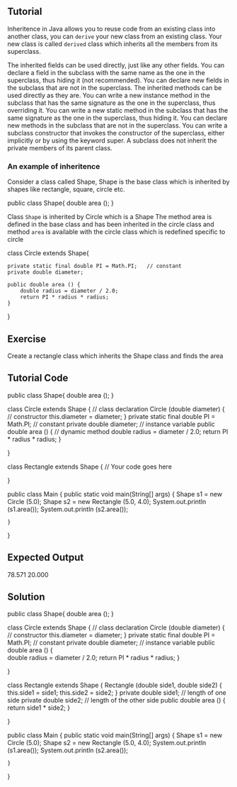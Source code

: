 Tutorial
--------

Inheritence in Java allows you to reuse code from an existing class into another class, you can `derive` your new class from an existing class. Your new class is called `derived` class which inherits all the members from its superclass.

The inherited fields can be used directly, just like any other fields.
You can declare a field in the subclass with the same name as the one in the superclass, thus hiding it (not recommended).
You can declare new fields in the subclass that are not in the superclass.
The inherited methods can be used directly as they are.
You can write a new instance method in the subclass that has the same signature as the one in the superclass, thus overriding it.
You can write a new static method in the subclass that has the same signature as the one in the superclass, thus hiding it.
You can declare new methods in the subclass that are not in the superclass.
You can write a subclass constructor that invokes the constructor of the superclass, either implicitly or by using the keyword super.
A subclass does not inherit the private members of its parent class.


### An example of inheritence

Consider a class called Shape, Shape is the base class which is inherited by shapes like rectangle, square, circle etc.

  public class Shape{
    double area ();
  }
  
  
  Class `Shape` is inherited by Circle which is a Shape
  The method area is defined in the base class and has been inherited in the circle class and method `area` is available with the circle class which is redefined specific to circle
  
  
  class Circle extends Shape{
  
    private static final double PI = Math.PI;   // constant
    private double diameter; 
    
    public double area () {                    
     	double radius = diameter / 2.0;
	    return PI * radius * radius;
    }
  
  }
  
  

Exercise
--------

Create a rectangle class which inherits the Shape class and finds the area

Tutorial Code
-------------

 public class Shape{
    double area ();
  }


class Circle extends Shape {                 // class declaration
    Circle (double diameter) {                  // constructor
	this.diameter = diameter;
    }
    private static final double PI = Math.PI;   // constant
    private double diameter;                    // instance variable
    public double area () {                     // dynamic method
	double radius = diameter / 2.0;
	return PI * radius * radius;
    }

}


class Rectangle extends Shape {
  // Your code goes here

}


public class Main {
    public static void main(String[] args) {
       	Shape s1 = new Circle (5.0);
	Shape s2 = new Rectangle (5.0, 4.0);
	System.out.println (s1.area());
	System.out.println (s2.area());
       
        
    }
}

Expected Output
---------------

78.571
20.000

Solution
--------

  public class Shape{
      double area ();
  }

  class Circle extends Shape {                 // class declaration
    Circle (double diameter) {                  // constructor
	    this.diameter = diameter;
    }
    private static final double PI = Math.PI;   // constant
    private double diameter;                    // instance variable
    public double area () {                     
	    double radius = diameter / 2.0;
	    return PI * radius * radius;
    }

}

  class Rectangle extends Shape {
    Rectangle (double side1, double side2) {
	    this.side1 = side1;
	    this.side2 = side2;
    }
    private double side1;        // length of one side
    private double side2;        // length of the other side
    public double area () {
	    return side1 * side2;
    }

}

public class Main {
    public static void main(String[] args) {
       	Shape s1 = new Circle (5.0);
	Shape s2 = new Rectangle (5.0, 4.0);
	System.out.println (s1.area());
	System.out.println (s2.area());
       
        
    }
}
